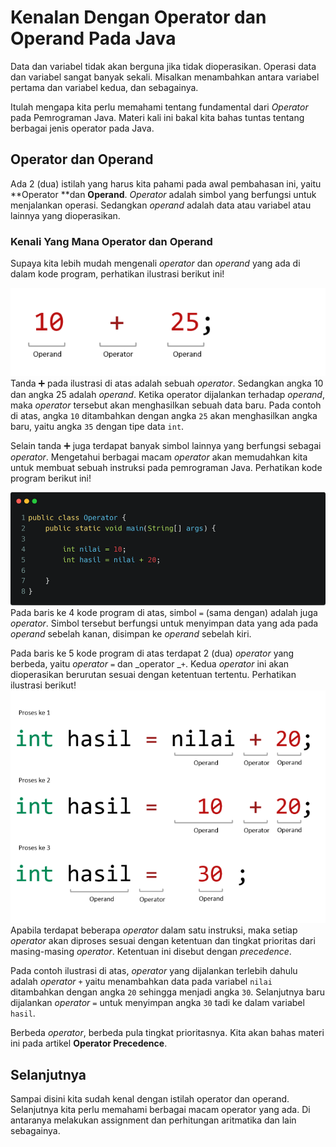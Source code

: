 # Kenalan Dengan Operator dan Operand Pada Java
Data dan variabel tidak akan berguna jika tidak dioperasikan. Operasi data dan variabel sangat banyak sekali. Misalkan menambahkan antara variabel pertama dan variabel kedua, dan sebagainya.

Itulah mengapa kita perlu memahami tentang fundamental dari _Operator_ pada Pemrograman Java. Materi kali ini bakal kita bahas tuntas tentang berbagai jenis operator pada Java.
## Operator dan Operand
Ada 2 (dua) istilah yang harus kita pahami pada awal pembahasan ini, yaitu **Operator **dan **Operand**. _Operator_ adalah simbol yang berfungsi untuk menjalankan operasi. Sedangkan _operand_ adalah data atau variabel atau lainnya yang dioperasikan.
### Kenali Yang Mana Operator dan Operand
Supaya kita lebih mudah mengenali _operator_ dan _operand_ yang ada di dalam kode program, perhatikan ilustrasi berikut ini!

![Operator dan operand](./aset/image-5.png)
Tanda ➕ pada ilustrasi di atas adalah sebuah _operator_. Sedangkan angka 10 dan angka 25 adalah _operand_. Ketika operator dijalankan terhadap _operand_, maka _operator_ tersebut akan menghasilkan sebuah data baru. Pada contoh di atas, angka `10` ditambahkan dengan angka `25` akan menghasilkan angka baru, yaitu angka `35` dengan tipe data `int`.

Selain tanda ➕ juga terdapat banyak simbol lainnya yang berfungsi sebagai _operator_. Mengetahui berbagai macam _operator_ akan memudahkan kita untuk membuat sebuah instruksi pada pemrograman Java. Perhatikan kode program berikut ini!

![Operator pada kode program](./aset/carbon--32-.png)
Pada baris ke 4 kode program di atas, simbol `=` (sama dengan) adalah juga _operator_. Simbol tersebut berfungsi untuk menyimpan data yang ada pada _operand_ sebelah kanan, disimpan ke _operand_ sebelah kiri.

Pada baris ke 5 kode program di atas terdapat 2 (dua) _operator_ yang berbeda, yaitu _operator_ `=` dan _operator _`+`. Kedua _operator_ ini akan dioperasikan berurutan sesuai dengan ketentuan tertentu. Perhatikan ilustrasi berikut!
![Urutan operasi operator](./aset/image-6.png)
Apabila terdapat beberapa _operator_ dalam satu instruksi, maka setiap _operator_ akan diproses sesuai dengan ketentuan dan tingkat prioritas dari masing-masing _operator_. Ketentuan ini disebut dengan _precedence_.

Pada contoh ilustrasi di atas, _operator_ yang dijalankan terlebih dahulu adalah _operator_ `+` yaitu menambahkan data pada variabel `nilai` ditambahkan dengan angka `20` sehingga menjadi angka `30`. Selanjutnya baru dijalankan _operator_ `=` untuk menyimpan angka `30` tadi ke dalam variabel `hasil`.

Berbeda _operator_, berbeda pula tingkat prioritasnya. Kita akan bahas materi ini pada artikel **Operator Precedence**.

## Selanjutnya

Sampai disini kita sudah kenal dengan istilah operator dan operand. Selanjutnya kita perlu memahami berbagai macam operator yang ada. Di antaranya melakukan assignment dan perhitungan aritmatika dan lain sebagainya.